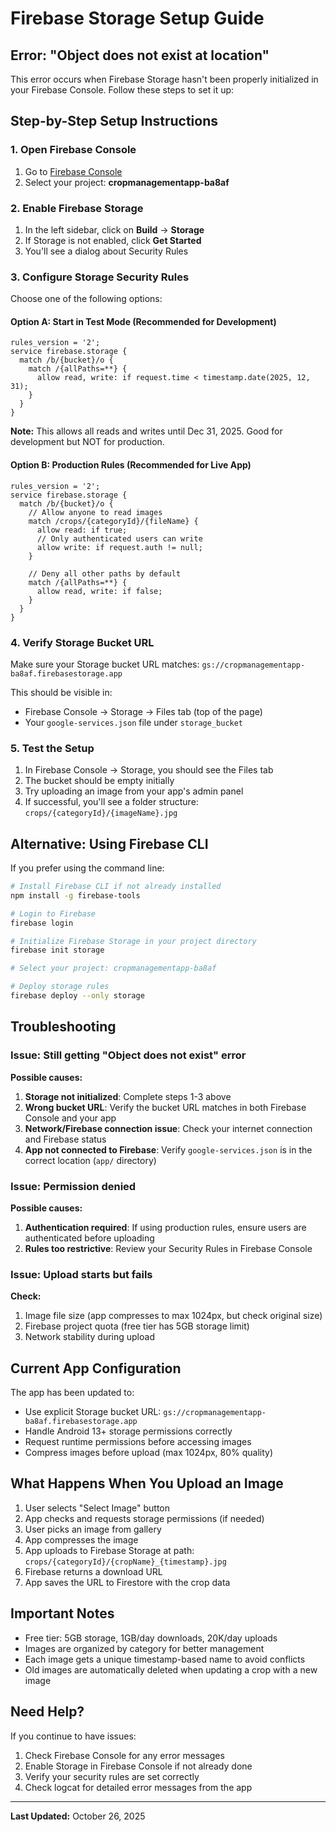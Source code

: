 # Firebase Storage Setup Guide

## Error: "Object does not exist at location"

This error occurs when Firebase Storage hasn't been properly initialized in your Firebase Console. Follow these steps to set it up:

## Step-by-Step Setup Instructions

### 1. Open Firebase Console
1. Go to [Firebase Console](https://console.firebase.google.com/)
2. Select your project: **cropmanagementapp-ba8af**

### 2. Enable Firebase Storage
1. In the left sidebar, click on **Build** → **Storage**
2. If Storage is not enabled, click **Get Started**
3. You'll see a dialog about Security Rules

### 3. Configure Storage Security Rules
Choose one of the following options:

#### Option A: Start in Test Mode (Recommended for Development)
```
rules_version = '2';
service firebase.storage {
  match /b/{bucket}/o {
    match /{allPaths=**} {
      allow read, write: if request.time < timestamp.date(2025, 12, 31);
    }
  }
}
```
**Note:** This allows all reads and writes until Dec 31, 2025. Good for development but NOT for production.

#### Option B: Production Rules (Recommended for Live App)
```
rules_version = '2';
service firebase.storage {
  match /b/{bucket}/o {
    // Allow anyone to read images
    match /crops/{categoryId}/{fileName} {
      allow read: if true;
      // Only authenticated users can write
      allow write: if request.auth != null;
    }
    
    // Deny all other paths by default
    match /{allPaths=**} {
      allow read, write: if false;
    }
  }
}
```

### 4. Verify Storage Bucket URL
Make sure your Storage bucket URL matches: `gs://cropmanagementapp-ba8af.firebasestorage.app`

This should be visible in:
- Firebase Console → Storage → Files tab (top of the page)
- Your `google-services.json` file under `storage_bucket`

### 5. Test the Setup
1. In Firebase Console → Storage, you should see the Files tab
2. The bucket should be empty initially
3. Try uploading an image from your app's admin panel
4. If successful, you'll see a folder structure: `crops/{categoryId}/{imageName}.jpg`

## Alternative: Using Firebase CLI

If you prefer using the command line:

```bash
# Install Firebase CLI if not already installed
npm install -g firebase-tools

# Login to Firebase
firebase login

# Initialize Firebase Storage in your project directory
firebase init storage

# Select your project: cropmanagementapp-ba8af

# Deploy storage rules
firebase deploy --only storage
```

## Troubleshooting

### Issue: Still getting "Object does not exist" error

**Possible causes:**
1. **Storage not initialized**: Complete steps 1-3 above
2. **Wrong bucket URL**: Verify the bucket URL matches in both Firebase Console and your app
3. **Network/Firebase connection issue**: Check your internet connection and Firebase status
4. **App not connected to Firebase**: Verify `google-services.json` is in the correct location (`app/` directory)

### Issue: Permission denied

**Possible causes:**
1. **Authentication required**: If using production rules, ensure users are authenticated before uploading
2. **Rules too restrictive**: Review your Security Rules in Firebase Console

### Issue: Upload starts but fails

**Check:**
1. Image file size (app compresses to max 1024px, but check original size)
2. Firebase project quota (free tier has 5GB storage limit)
3. Network stability during upload

## Current App Configuration

The app has been updated to:
- Use explicit Storage bucket URL: `gs://cropmanagementapp-ba8af.firebasestorage.app`
- Handle Android 13+ storage permissions correctly
- Request runtime permissions before accessing images
- Compress images before upload (max 1024px, 80% quality)

## What Happens When You Upload an Image

1. User selects "Select Image" button
2. App checks and requests storage permissions (if needed)
3. User picks an image from gallery
4. App compresses the image
5. App uploads to Firebase Storage at path: `crops/{categoryId}/{cropName}_{timestamp}.jpg`
6. Firebase returns a download URL
7. App saves the URL to Firestore with the crop data

## Important Notes

- Free tier: 5GB storage, 1GB/day downloads, 20K/day uploads
- Images are organized by category for better management
- Each image gets a unique timestamp-based name to avoid conflicts
- Old images are automatically deleted when updating a crop with a new image

## Need Help?

If you continue to have issues:
1. Check Firebase Console for any error messages
2. Enable Storage in Firebase Console if not already done
3. Verify your security rules are set correctly
4. Check logcat for detailed error messages from the app

---
**Last Updated:** October 26, 2025
